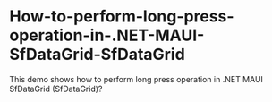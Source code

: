 # How-to-perform-long-press-operation-in-.NET-MAUI-SfDataGrid-SfDataGrid
This demo shows how to perform long press operation in .NET MAUI SfDataGrid (SfDataGrid)?
